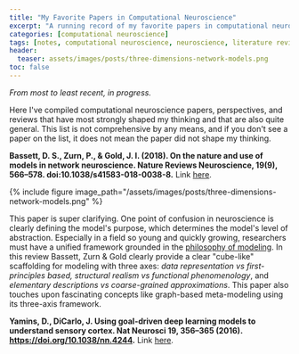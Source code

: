```yaml
---
title: "My Favorite Papers in Computational Neuroscience"
excerpt: "A running record of my favorite papers in computational neuroscience."
categories: [computational neuroscience]
tags: [notes, computational neuroscience, neuroscience, literature review, resources]
header:
  teaser: assets/images/posts/three-dimensions-network-models.png
toc: false
---
```


*From most to least recent, in progress.*

Here I've compiled computational neuroscience papers, perspectives, and reviews that have most strongly shaped my thinking and that are also quite general. This list is not comprehensive by any means, and if you don't see a paper on the list, it does not mean the paper did not shape my thinking. 

**Bassett, D. S., Zurn, P., & Gold, J. I. (2018). On the nature and use of models in network neuroscience. Nature Reviews Neuroscience, 19(9), 566–578. doi:10.1038/s41583-018-0038-8.** Link [here](https://www.nature.com/articles/s41583-018-0038-8).

{% include figure image_path="/assets/images/posts/three-dimensions-network-models.png" %}

This paper is super clarifying. One point of confusion in neuroscience is clearly defining the model's purpose, which determines the model's level of abstraction. Especially in a field so young and quickly growing, researchers must have a unified framework grounded in the [philosophy of modeling](https://plato.stanford.edu/entries/models-science/). In this review Bassett, Zurn & Gold clearly provide a clear "cube-like" scaffolding for modeling with three axes: *data representation vs first-principles based, structural realism vs functional phenomenology*, and *elementary descriptions vs coarse-grained approximations*. This paper also touches upon fascinating concepts like graph-based meta-modeling using its three-axis framework.

**Yamins, D., DiCarlo, J. Using goal-driven deep learning models to understand sensory cortex. Nat Neurosci 19, 356–365 (2016). https://doi.org/10.1038/nn.4244.** Link [here](https://www.nature.com/articles/nn.4244).

